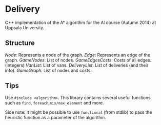 Delivery
========
C++ implementation of the A* algorithm for the AI course (Autumn 2014) at Uppsala University.

Structure
---------
*Node*: Represents a node of the graph. 
*Edge*: Represents an edge of the graph. 
*GameNodes*: List of nodes.
*GameEdgesCosts*: Costs of all edges. (integers)
*VanList*: List of vans.
*DeliveryList*: List of deliveries (and their info).
*GameGraph*: List of nodes and costs. 

Tips
----
Use `#include <algorithm>`. 
This library contains several useful functions such as `find`, `foreach`,`mix/max_element` and more.

Side note: It might be possible to use `functional` (from stdlib) to pass the heuristic
function as a parameter of the algorithm. 
